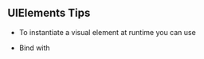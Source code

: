 ## UIElements Tips
- To instantiate a visual element at runtime you can use 
<!-- var _newElement = Resources.Load<VisualTreeAsset>(RESOURCES_ELEMENTNAME_WITHOUT_EXTENSION);
 VisualElement _thisIsTheVisualElement = _newElement.CloneTree();
 Panel.Add(_thisIsTheVisualElement); -->
 
- Bind with
<!--  dropdown.Init(Enum.Type);  
  dropdown.RegisterValueChangedCallback(FunctionToBeCalled); -->